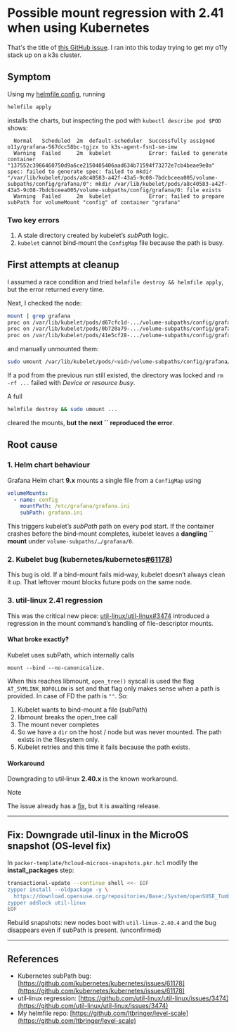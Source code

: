 # Possible mount regression with 2.41 when using Kubernetes

That's the title of [this GitHub issue](https://github.com/util-linux/util-linux/issues/3474). I ran into this today trying to get my o11y stack up on a k3s cluster.

## Symptom

Using my [helmfile config](https://github.com/ltbringer/level-scale/tree/main/infra/cluster/dev/helm), running

```bash
helmfile apply
```

installs the charts, but inspecting the pod with `kubectl describe pod $POD` shows:

```text
  Normal   Scheduled  2m  default-scheduler  Successfully assigned o11y/grafana-567dcc58bc-tgjzx to k3s-agent-fsn1-sm-imw
  Warning  Failed     2m  kubelet            Error: failed to generate container "137552c3966460750d9a6ce2150405406aad634b71594f73272e7cb4beae9e0a" spec: failed to generate spec: failed to mkdir "/var/lib/kubelet/pods/a8c40583-a42f-43a5-9c08-7bdcbceea005/volume-subpaths/config/grafana/0": mkdir /var/lib/kubelet/pods/a8c40583-a42f-43a5-9c08-7bdcbceea005/volume-subpaths/config/grafana/0: file exists
  Warning  Failed     2m  kubelet            Error: failed to prepare subPath for volumeMount "config" of container "grafana"
```

### Two key errors

1. A stale directory created by kubelet’s *subPath* logic.
2. `kubelet` cannot bind‑mount the `ConfigMap` file because the path is busy.

## First attempts at cleanup

I assumed a race condition and tried `helmfile destroy && helmfile apply`, but the error returned every time.

Next, I checked the node:

```bash
mount | grep grafana
proc on /var/lib/kubelet/pods/d67cfc1d-.../volume-subpaths/config/grafana/0 type proc (...)
proc on /var/lib/kubelet/pods/0b720a79-.../volume-subpaths/config/grafana/0 type proc (...)
proc on /var/lib/kubelet/pods/41e5cf28-.../volume-subpaths/config/grafana/0 type proc (...)
```

and manually unmounted them:

```bash
sudo umount /var/lib/kubelet/pods/<uid>/volume-subpaths/config/grafana/0
```

If a pod from the previous run still existed, the directory was locked and `rm -rf ...` failed with *Device or resource busy*.

A full

```bash
helmfile destroy && sudo umount ...
```

cleared the mounts, **but the next **``** reproduced the error**.

## Root cause

### 1. Helm chart behaviour

Grafana Helm chart **9.x** mounts a single file from a `ConfigMap` using

```yaml
volumeMounts:
  - name: config
    mountPath: /etc/grafana/grafana.ini
    subPath: grafana.ini
```

This triggers kubelet’s *subPath* path on every pod start. If the container crashes before the bind‑mount completes,
kubelet leaves a **dangling **``** mount** under `volume-subpaths/…/grafana/0`.

### 2. Kubelet bug (kubernetes/kubernetes[#61178](https://github.com/kubernetes/kubernetes/issues/61178))

This bug is old. If a bind-mount fails mid‑way, kubelet doesn’t always clean it up. 
That leftover mount blocks future pods on the same node.

### 3. **util-linux 2.41 regression**

This was the critical new piece: [util-linux/util-linux#3474](https://github.com/util-linux/util-linux/issues/3474) introduced a regression in the mount command’s 
handling of file-descriptor mounts. 

#### What broke exactly?
Kubelet uses subPath, which internally calls 

```
mount --bind --no-canonicalize. 
```
When this reaches libmount, `open_tree()` syscall is used the flag `AT_SYMLINK_NOFOLLOW` is set 
and that flag only makes sense when a path is provided. In case of FD the path is `""`. So:

1. Kubelet wants to bind-mount a file (subPath)
2. libmount breaks the open_tree call
3. The mount never completes
4. So we have a `dir` on the host / node but was never mounted. The path exists in the filesystem only.
5. Kubelet retries and this time it fails because the path exists.

#### Workaround

Downgrading to util‑linux **2.40.x** is the known workaround.

> [!NOTE]
> The issue already has a [fix,](https://github.com/util-linux/util-linux/pull/3479) but it is awaiting release.


---

## Fix: Downgrade util-linux in the MicroOS snapshot (OS‑level fix)

In `packer-template/hcloud-microos-snapshots.pkr.hcl` modify the **install\_packages** step:

```bash
transactional-update --continue shell <<- EOF
zypper install --oldpackage -y \
  https://download.opensuse.org/repositories/Base:/System/openSUSE_Tumbleweed/x86_64/util-linux-2.40.4-1.1.x86_64.rpm
zypper addlock util-linux
EOF
```

Rebuild snapshots: new nodes boot with `util‑linux-2.40.4` and the bug disappears even if subPath is present. (unconfirmed)

---

## References

- Kubernetes subPath bug: [https://github.com/kubernetes/kubernetes/issues/61178](https://github.com/kubernetes/kubernetes/issues/61178)
- util‑linux regression: [https://github.com/util-linux/util-linux/issues/3474](https://github.com/util-linux/util-linux/issues/3474)
- My helmfile repo: [https://github.com/ltbringer/level-scale](https://github.com/ltbringer/level-scale)

